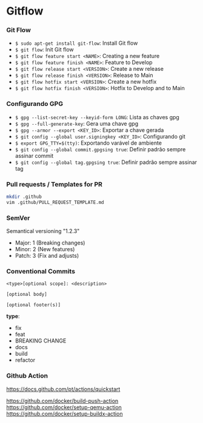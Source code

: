 # Gitflow

### Git Flow

- `$ sudo apt-get install git-flow`: Install Git flow
- `$ git flow`: Init Git flow
- `$ git flow feature start <NAME>`: Creating a new feature
- `$ git flow feature finish <NAME>`: Feature to Develop 
- `$ git flow release start <VERSION>`: Create a new release
- `$ git flow release finish <VERSION>`: Release to Main
- `$ git flow hotfix start <VERSION>`: Create a new hotfix
- `$ git flow hotfix finish <VERSION>`: Hotfix to Develop and to Main

### Configurando GPG

- `$ gpg --list-secret-key --keyid-form LONG`: Lista as chaves gpg 
- `$ gpg --full-generate-key`: Gera uma chave gpg
- `$ gpg --armor --export <KEY_ID>`: Exportar a chave gerada
- `$ git config --global user.signingkey <KEY_ID>`: Configurando git 
- `$ export GPG_TTY=$(tty)`: Exportando varável de ambiente
- `$ git config --global commit.gpgsing true`: Definir padrão sempre assinar commit
- `$ git config --global tag.gpgsing true`: Definir padrão sempre assinar tag

### Pull requests / Templates for PR

```bash
mkdir .github
vim .github/PULL_REQUEST_TEMPLATE.md
```


### SemVer

Semantical versioning 
"1.2.3" 

- Major: 1 (Breaking changes)
- Minor: 2 (New features) 
- Patch: 3 (Fix and adjusts) 

### Conventional Commits

 ```
<type>[optional scope]: <description>

[optional body]

[optional footer(s)]
```

**type**: 
- fix
- feat
- BREAKING CHANGE
- docs
- build
- refactor

### Github Action 

https://docs.github.com/pt/actions/quickstart

https://github.com/docker/build-push-action
https://github.com/docker/setup-qemu-action
https://github.com/docker/setup-buildx-action